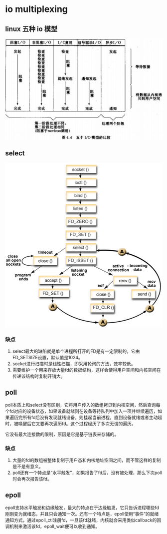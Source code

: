 # io multiplexing

## linux 五种 io 模型

![](images/io_multiplexing/1.png)

## select

![](images/io_multiplexing/2.png)

### 缺点

1. select最大的缺陷就是单个进程所打开的FD是有一定限制的，它由FD_SETSIZE设置，默认值是1024。
1. socket进行扫描时是线性扫描，即采用轮询的方法，效率较低。
1. 需要维护一个用来存放大量fd的数据结构，这样会使得用户空间和内核空间在传递该结构时复制开销大。

## poll

poll本质上和select没有区别，它将用户传入的数组拷贝到内核空间，然后查询每个fd对应的设备状态，如果设备就绪则在设备等待队列中加入一项并继续遍历，如果遍历完所有fd后没有发现就绪设备，则挂起当前进程，直到设备就绪或者主动超时，被唤醒后它又要再次遍历fd。这个过程经历了多次无谓的遍历。

它没有最大连接数的限制，原因是它是基于链表来存储的。

### 缺点

1. 大量的fd的数组被整体复制于用户态和内核地址空间之间，而不管这样的复制是不是有意义。
1. poll还有一个特点是“水平触发”，如果报告了fd后，没有被处理，那么下次poll时会再次报告该fd。

## epoll

epoll支持水平触发和边缘触发，最大的特点在于边缘触发，它只告诉进程哪些fd刚刚变为就绪态，并且只会通知一次。还有一个特点是，epoll使用“事件”的就绪通知方式，通过epoll_ctl注册fd，一旦该fd就绪，内核就会采用类似callback的回调机制来激活该fd，epoll_wait便可以收到通知。
